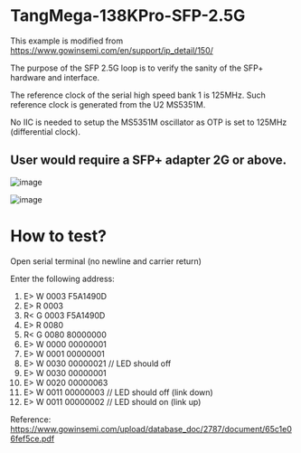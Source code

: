 # TangMega-138KPro-SFP-2.5G

This example is modified from https://www.gowinsemi.com/en/support/ip_detail/150/

The purpose of the SFP 2.5G loop is to verify the sanity of the SFP+ hardware and interface.

The reference clock of the serial high speed bank 1 is 125MHz. Such reference clock is generated from the U2 MS5351M.

No IIC is needed to setup the MS5351M oscillator as OTP is set to 125MHz (differential clock).

## User would require a SFP+ adapter 2G or above.

![image](https://github.com/briansune/TangMega-138KPro-SFP-2.5G/assets/29487339/94bcc062-ae9a-4b0e-953e-0976f0121516)

![image](https://github.com/briansune/TangMega-138KPro-SFP-2.5G/assets/29487339/3d0eea7d-f153-4627-bed8-84c6477f4094)

# How to test?

Open serial terminal (no newline and carrier return)

Enter the following address:

1) E> W 0003 F5A1490D
2) E> R 0003
3) R< G 0003 F5A1490D
4) E> R 0080
5) R< G 0080 80000000
6) E> W 0000 00000001
7) E> W 0001 00000001
8) E> W 0030 00000021  // LED should off
9) E> W 0030 00000001
10) E> W 0020 00000063
11) E> W 0011 00000003  // LED should off (link down)
12) E> W 0011 00000002  // LED should on (link up)

Reference: https://www.gowinsemi.com/upload/database_doc/2787/document/65c1e06fef5ce.pdf

